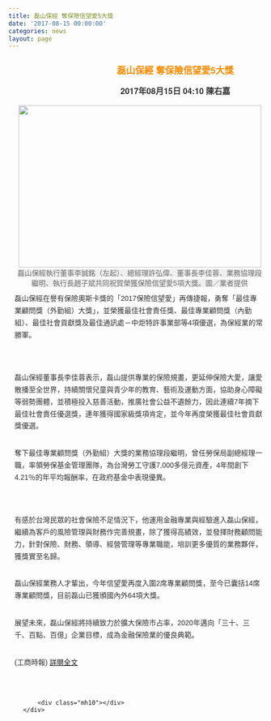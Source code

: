 ```yaml
---
title: 磊山保經 奪保險信望愛5大獎
date: '2017-08-15 00:00:00'
categories: news
layout: page
---
```


<div class="text">
			<header style="border: 0px none; margin: 0px 0px 5px; outline: none 0px; padding: 15px 0px 5px 15px; position: relative; color: rgb(0, 0, 0); font-family: &quot;Microsoft JhengHei&quot;, sans-serif; font-size: 16px;">
	<h1 style="border: 0px none; margin: 0px; outline: none 0px; padding: 0px; font-family: 微软雅黑, 黑体, &quot;helvetica neue&quot;, &quot;lucida grande&quot;, Arial, PMingLiU, &quot;Trebuchet MS&quot;, Helvetica, Verdana, sans-serif; line-height: 1.3; font-stretch: normal; font-size: 30px; color: rgb(49, 49, 51); width: 630px;">
		<span style="color:#ff8c00;"><span style="font-size:18px;">磊山保經 奪保險信望愛5大獎</span></span></h1>
	<div>
		&nbsp;</div>
	<h1 style="border: 0px none; margin: 0px; outline: none 0px; padding: 0px; font-family: 微软雅黑, 黑体, &quot;helvetica neue&quot;, &quot;lucida grande&quot;, Arial, PMingLiU, &quot;Trebuchet MS&quot;, Helvetica, Verdana, sans-serif; line-height: 1.3; font-stretch: normal; font-size: 30px; color: rgb(49, 49, 51); width: 630px;">
		<span style="font-size:16px;">2017年08月15日 04:10 陳右嘉</span></h1>
	<div>
		&nbsp;</div>
	<div>
		<span style="font-size:14px;"><img alt="" src="http://lsapp.leishan.com.tw/UserFiles/images/%E5%9C%96%E6%AA%94-%E7%A3%8A%E5%B1%B1%E4%BF%9D%E7%B6%93%20%E5%A5%AA%E4%BF%9D%E9%9A%AA%E4%BF%A1%E6%9C%9B%E6%84%9B5%E5%A4%A7%E7%8D%8E%284%29.jpg" style="width: 480px; height: 320px;"></span></div>
	<div>
		<span style="font-size:14px;"><span style="background-color: rgb(239, 239, 239); color: rgb(109, 109, 109);">磊山保經執行董事李誠銘（左起）、總經理許弘偉、董事長李佳蓉、業務協理段繼明、執行長趙子斌共同祝賀榮獲保險信望愛5項大獎。圖／業者提供</span></span></div>
</header>
<article class="clear-fix" style="border: 0px none; margin: 0px; outline: none 0px; padding: 0px; zoom: 1; font-size: 18px; line-height: 1.7; color: rgb(51, 51, 51); font-family: &quot;Microsoft JhengHei&quot;, sans-serif;">
	<p style="border: 0px none; margin: 0px 0px 30px 12px; outline: none 0px; padding: 0px; line-height: 1.7;">
		<span style="font-size:14px;">磊山保經在譽有保險奧斯卡獎的「2017保險信望愛」再傳捷報，勇奪「最佳專業顧問獎（外勤組）大獎」，並榮獲最佳社會責任獎、最佳專業顧問獎（內勤組）、最佳社會貢獻獎及最佳通訊處－中炬特許事業部等4項優選，為保經業的常勝軍。</span></p>
	<div id="div-gpt-ad-1489561879560-0" style="border: 0px none; margin: 0px; outline: none 0px; padding: 0px; text-align: center;">
		&nbsp;</div>
	<p style="border: 0px none; margin: 0px 0px 30px 12px; outline: none 0px; padding: 0px; line-height: 1.7;">
		<span style="font-size:14px;">磊山保經董事長李佳蓉表示，磊山提供專業的保險規畫，更延伸保險大愛，讓愛散播至全世界，持續關懷兒童與青少年的教育、藝術及運動方面，協助身心障礙等弱勢團體，並積極投入慈善活動，推廣社會公益不遺餘力，因此連續7年摘下最佳社會責任優選獎，連年獲得國家級獎項肯定，並今年再度榮獲最佳社會貢獻獎優選。</span></p>
	<p style="border: 0px none; margin: 0px 0px 30px 12px; outline: none 0px; padding: 0px; line-height: 1.7;">
		<span style="font-size:14px;">奪下最佳專業顧問獎（外勤組）大獎的業務協理段繼明，曾任勞保局副總經理一職，率領勞保基金管理團隊，為台灣勞工守護7,000多億元資產，4年間創下4.21％的年平均報酬率，在政府基金中表現優異。</span></p>
	<div id="div-gpt-ad-Mobile-In-Read" style="border: 0px none; margin: 0px; outline: none 0px; padding: 0px;">
		&nbsp;</div>
	<p style="border: 0px none; margin: 0px 0px 30px 12px; outline: none 0px; padding: 0px; line-height: 1.7;">
		<span style="font-size:14px;">有感於台灣民眾的社會保險不足情況下，他運用金融專業與經驗進入磊山保經，繼續為客戶的風險管理與財務作完善規畫，除了獲得高績效，並發揮財務顧問能力，針對保險、財務、領導、經營管理等專業職能，培訓更多優質的業務夥伴，獲獎實至名歸。</span></p>
	<p style="border: 0px none; margin: 0px 0px 30px 12px; outline: none 0px; padding: 0px; line-height: 1.7;">
		<span style="font-size:14px;">磊山保經業務人才輩出，今年信望愛再度入圍2席專業顧問獎，至今已囊括14席專業顧問獎，目前磊山已獲頒國內外64項大獎。</span></p>
	<p style="border: 0px none; margin: 0px 0px 30px 12px; outline: none 0px; padding: 0px; line-height: 1.7;">
		<span style="font-size:14px;">展望未來，磊山保經將持續致力於擴大保險市占率，2020年邁向「三十、三千、百點、百億」企業目標，成為金融保險業的優良典範。</span></p>
	<p style="border: 0px none; margin: 0px 0px 30px 12px; outline: none 0px; padding: 0px; line-height: 1.7;">
		<span style="font-size:14px;">(工商時報) <a href="http://www.chinatimes.com/newspapers/20170815000176-260208">詳閱全文</a></span></p>
</article>
<div>
	&nbsp;</div>

			<div class="mh10"></div>
		</div>